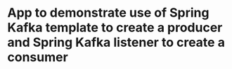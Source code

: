 # App to demonstrate use of Spring Kafka template to create a producer and Spring Kafka listener to create a consumer